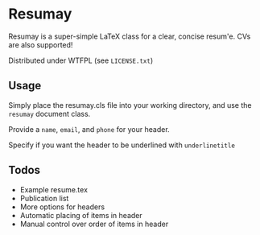 # Resumay

Resumay is a super-simple LaTeX class for a clear, concise resum\'e.
CVs are also supported!

Distributed under WTFPL (see `LICENSE.txt`)

## Usage

Simply place the resumay.cls file into your working directory, and use the
`resumay` document class.

Provide a `name`, `email`, and `phone` for your header.

Specify if you want the header to be underlined with `underlinetitle`

## Todos

* Example resume.tex
* Publication list
* More options for headers
* Automatic placing of items in header
* Manual control over order of items in header

